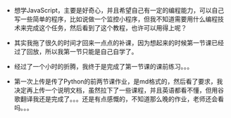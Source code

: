 

+ 想学JavaScript，主要是好奇心，并且希望自己有一定的编程能力，可以自己写一些简单的程序，比如说做一个监控小程序，但我不知道需要用什么编程技术来完成这个任务，然后看到了这个教程，也许可以用得上呢？

+ 其实我拖了很久的时间才回来一点点的补课，因为想起来的时候第一节课已经过了回放，所以我第一节只能是自己自学了。

+ 经过了一个小时的折腾，我终于是完成了第一节课的课前练习。。。

+ 第一次上传是传了Python的前两节课作业，是md格式的，然后看了要求，我决定再上传一个说明文档，虽然拉下了一些课程，并且英语都看不懂，但用谷歌翻译我还是完成了。。。还是有点感慨的，不知道那么晚的作业，老师还会看吗。。。
